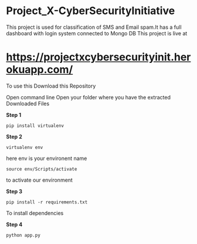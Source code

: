 # Project_X-CyberSecurityInitiative
This project is used for classification of SMS and Email spam.It has a full dashboard with login system connected to Mongo DB
This project is live at 
# https://projectxcybersecurityinit.herokuapp.com/

To use this Download this Repository

Open command line
Open your folder where you have the extracted Downloaded Files

**Step 1**
```
pip install virtualenv
```
**Step 2**
```
virtualenv env
```
here env is your environent name
```
source env/Scripts/activate
```
to activate our environment

**Step 3**
```
pip install -r requirements.txt
```
To install dependencies

**Step 4**
```
python app.py
```
